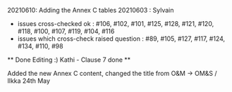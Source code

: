 20210610: Adding the Annex C tables
20210603 : Sylvain
- issues cross-checked ok : #106, #102, #101, #125, #128, #121, #120, #118, #100, #107, #119, #104, #116
- issues which cross-check raised question : #89, #105, #127, #117, #124, #134, #110, #98

** Done Editing :) Kathi - Clause 7 done  **

Added the new Annex C content, changed the title from O&M -> OM&S / Ilkka 24th May
